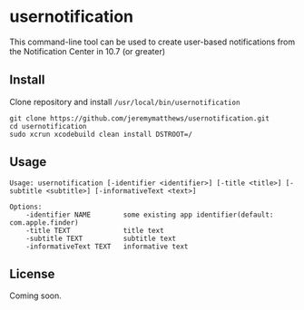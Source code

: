 usernotification
================
This command-line tool can be used to create user-based notifications from the Notification Center in 10.7 (or greater)

Install
-------
Clone repository and install `/usr/local/bin/usernotification`

	git clone https://github.com/jeremymatthews/usernotification.git
	cd usernotification
	sudo xcrun xcodebuild clean install DSTROOT=/

Usage
-----

	Usage: usernotification [-identifier <identifier>] [-title <title>] [-subtitle <subtitle>] [-informativeText <text>]
	
	Options:
	    -identifier NAME        some existing app identifier(default: com.apple.finder)
	    -title TEXT             title text
	    -subtitle TEXT          subtitle text
	    -informativeText TEXT   informative text

License
-------

Coming soon.
